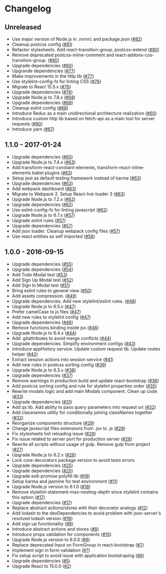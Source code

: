 # Changelog

## Unreleased
- Use major version of Node.js in .nvmrc and package.json
([#82](https://github.com/fs/react-base/pull/82))
- Cleanup postcss config
([#81](https://github.com/fs/react-base/pull/81))
- Refactor stylesheets. Add react-transition-group, postcss-extend
([#80](https://github.com/fs/react-base/pull/80))
- Remove deprecated postcss-inline-comment and react-addons-css-transition-group.
([#80](https://github.com/fs/react-base/pull/80))
- Upgrade dependencies
([#80](https://github.com/fs/react-base/pull/80))
- Upgrande dependencies
([#77](https://github.com/fs/react-base/pull/77))
- Make improvements in the http lib
([#77](https://github.com/fs/react-base/pull/77))
- Use stylelint-config-fs for linting CSS
([#76](https://github.com/fs/react-base/pull/76))
- Migrate to React 15.5.x
([#76](https://github.com/fs/react-base/pull/76))
- Upgrade dependencies
([#76](https://github.com/fs/react-base/pull/76))
- Upgrade Node.js to 7.8.x
([#68](https://github.com/fs/react-base/pull/68))
- Upgrade dependencies
([#68](https://github.com/fs/react-base/pull/68))
- Cleanup eslint config
([#68](https://github.com/fs/react-base/pull/68))
- Introduce Redux as a main unidirectional architecture realization
([#60](https://github.com/fs/react-base/pull/60))
- Introduce custom http lib based on fetch-api as a main tool for server requests
([#60](https://github.com/fs/react-base/pull/60))
- Introduce yarn
([#67](https://github.com/fs/react-base/pull/67))

## 1.1.0 - 2017-01-24
- Upgrade dependencies
([#65](https://github.com/fs/react-base/pull/65))
- Upgrade Node.js to 7.4.x
([#63](https://github.com/fs/react-base/pull/63))
- Add transform-react-constant-elements, transform-react-inline-elements babel plugins
([#63](https://github.com/fs/react-base/pull/63))
- Setup jest as default testing framework instead of karma
([#63](https://github.com/fs/react-base/pull/63))
- Upgrade dependencies
([#63](https://github.com/fs/react-base/pull/63))
- Add webpack dashboard
([#63](https://github.com/fs/react-base/pull/63))
- Migrate to Webpack 2. Setup React-hot-loader 3
([#63](https://github.com/fs/react-base/pull/63))
- Upgrade Node.js to 7.2.x
([#62](https://github.com/fs/react-base/pull/62))
- Upgrade dependencies
([#62](https://github.com/fs/react-base/pull/62))
- Use eslint-config-fs for linting javascript
([#62](https://github.com/fs/react-base/pull/62))
- Upgrade Node.js to 6.7.x
([#57](https://github.com/fs/react-base/pull/57))
- Upgrade eslint rules
([#57](https://github.com/fs/react-base/pull/57))
- Upgrade dependencies
([#57](https://github.com/fs/react-base/pull/57))
- Add json loader. Cleanup webpack config files
([#57](https://github.com/fs/react-base/pull/57))
- Use react entities as self imported
([#56](https://github.com/fs/react-base/pull/56))

## 1.0.0 - 2016-09-15
- Upgrade dependencies
([#55](https://github.com/fs/react-base/pull/55))
- Upgrade dependencies
([#54](https://github.com/fs/react-base/pull/54))
- Add Todo Modal test
([#53](https://github.com/fs/react-base/pull/53))
- Add Sign Up Modal test
([#52](https://github.com/fs/react-base/pull/52))
- Add Sign In Modal test
([#51](https://github.com/fs/react-base/pull/51))
- Bring eslint rules to general view
([#50](https://github.com/fs/react-base/pull/50))
- Add assets compression.
([#49](https://github.com/fs/react-base/pull/49))
- Upgrade dependencies. Add new stylelint/eslint rules.
([#48](https://github.com/fs/react-base/pull/48))
- Upgrade Node.js to 6.5.x
([#47](https://github.com/fs/react-base/pull/47))
- Prefer camelCase to js files
([#47](https://github.com/fs/react-base/pull/47))
- Add new rules to stylelint config
([#47](https://github.com/fs/react-base/pull/47))
- Upgrade dependencies
([#46](https://github.com/fs/react-base/pull/46))
- Remove functions binding inside jsx
([#46](https://github.com/fs/react-base/pull/46))
- Upgrade Node.js to 6.4.x
([#44](https://github.com/fs/react-base/pull/44))
- Add .gitattributes to avoid merge conflicts
([#44](https://github.com/fs/react-base/pull/44))
- Upgrade dependencies. Simplify environment configs
([#43](https://github.com/fs/react-base/pull/43))
- Introduce appHistory service. Update custom request lib. Update routes helper
([#42](https://github.com/fs/react-base/pull/42))
- Extract session actions into session service
([#41](https://github.com/fs/react-base/pull/41))
- Add new rules in postcss sorting config
([#39](https://github.com/fs/react-base/pull/39))
- Upgrade Node.js to 6.3.x
([#38](https://github.com/fs/react-base/pull/38))
- Upgrade dependencies
([#37](https://github.com/fs/react-base/pull/37))
- Remove warnings in production build and update react-bootstrap
([#36](https://github.com/fs/react-base/pull/36))
- Add postcss sorting config and rule for stylelint properties order
([#35](https://github.com/fs/react-base/pull/35))
- Rewrite modals logic and add main Modals component. Clean up code
([#33](https://github.com/fs/react-base/pull/33))
- Upgrade dependencies
([#31](https://github.com/fs/react-base/pull/31))
- Add qs lib. Add ability to pass query parameters into request url
([#32](https://github.com/fs/react-base/pull/32))
- Add classnames utility for conditionally joining classNames together
([#32](https://github.com/fs/react-base/pull/32))
- Reorganize components structure
([#29](https://github.com/fs/react-base/pull/29))
- Change javascript files extensions from .jsx to .js
([#29](https://github.com/fs/react-base/pull/29))
- Fix stylesheets hot reloading issue
([#29](https://github.com/fs/react-base/pull/29))
- Fix issue related to server port for production server
([#28](https://github.com/fs/react-base/pull/28))
- Rewrite all scripts without usage of gulp. Remove gulp from project
([#27](https://github.com/fs/react-base/pull/27))
- Upgrade Node.js to 6.2.x
([#26](https://github.com/fs/react-base/pull/26))
- Lock core-decorators package version to avoid tests errors
- Upgrade dependencies
([#25](https://github.com/fs/react-base/pull/25))
- Upgrade dependencies
([#20](https://github.com/fs/react-base/pull/20))
- Upgrade es6-promise polyfill lib
([#19](https://github.com/fs/react-base/pull/19))
- Setup karma and jasmine for test environment
([#11](https://github.com/fs/react-base/pull/11))
- Upgrade Node.js version to 6.1.0
([#18](https://github.com/fs/react-base/pull/18))
- Remove stylelint-statement-max-nesting-depth since stylelint contains this option
([#17](https://github.com/fs/react-base/pull/17))
- Upgrade dependencies
([#17](https://github.com/fs/react-base/pull/17))
- Replace abstract actions/stores with their decorator analogs
([#12](https://github.com/fs/react-base/pull/12))
- Add lodash to the devDependencies to avoid problem with json-server's resolved lodash version
([#16](https://github.com/fs/react-base/pull/16))
- Add sign up functionality
([#8](https://github.com/fs/react-base/pull/8))
- Introduce abstract actions and stores
([#8](https://github.com/fs/react-base/pull/8))
- Introduce props validation for components
([#10](https://github.com/fs/react-base/pull/10))
- Upgrade Node.js version to 6.0.0
([#9](https://github.com/fs/react-base/pull/9))
- Replace deprecated Input on FormGroup in react-bootstrap
([#7](https://github.com/fs/react-base/pull/7))
- Implement sign in form validation
([#7](https://github.com/fs/react-base/pull/7))
- Fix setup script to avoid issue with application bootstraping
([#6](https://github.com/fs/react-base/pull/6))
- Upgrade dependencies
([#5](https://github.com/fs/react-base/pull/5))
- Upgrade React to 15.0.0
([#2](https://github.com/fs/react-base/pull/2))
